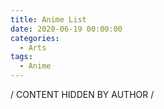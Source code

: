 ```yaml
---
title: Anime List
date: 2020-06-19 00:00:00
categories:
  - Arts
tags:
  - Anime
---
```


/ CONTENT HIDDEN BY AUTHOR /

<!-- 1. サムライチャンプルー (混沌武士), 小林さんちのメイドラゴン (小林家的龙女仆), 夏目友人帳, 刺客伍六七
2. 罗小黑战记, ニセコイ (伪恋), Clannad, 甘城ブリリアントパーク (甘城光辉游乐园), Fate/Stay Night: Heaven’s Feel, ノラガミ (野良神)
3. この素晴らしい世界に祝福を! (为美好的世界献上祝福!), 衛宮さんちの今日のごはん (卫宫家今天的饭), エロマンガ先生 (埃罗芒阿老师), プラスティック・メモリーズ (可塑性记忆), ReLIFE, ヨスガノソラ (缘之空), 無彩限のファントム・ワールド (无彩限的怪灵世界)  -->
